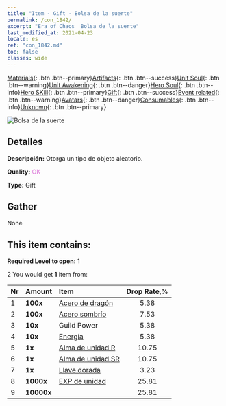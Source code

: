 ```yaml
---
title: "Item - Gift - Bolsa de la suerte"
permalink: /con_1842/
excerpt: "Era of Chaos  Bolsa de la suerte"
last_modified_at: 2021-04-23
locale: es
ref: "con_1842.md"
toc: false
classes: wide
---
```

 [Materials](/ItemsES/){: .btn .btn--primary}[Artifacts](/ItemsES/Artifacts/){: .btn .btn--success}[Unit Soul](/ItemsES/UnitSoul/){: .btn .btn--warning}[Unit Awakening](/ItemsES/UnitAwakening/){: .btn .btn--danger}[Hero Soul](/ItemsES/HeroSoul/){: .btn .btn--info}[Hero SKill](/ItemsES/HeroSkill/){: .btn .btn--primary}[Gift](/ItemsES/Gift/){: .btn .btn--success}[Event related](/ItemsES/Events/){: .btn .btn--warning}[Avatars](/ItemsES/Avatars/){: .btn .btn--danger}[Consumables](/ItemsES/Consumables/){: .btn .btn--info}[Unknown](/ItemsES/Unknown/){: .btn .btn--primary}

 ![Bolsa de la suerte](/images/t/i_907314.png)

## Detalles
 **Descripción:** Otorga un tipo de objeto aleatorio.

 **Quality:** <span style="color: #DA70D6">OK</span>

 **Type:** Gift

## Gather

  None

## This item contains:

 **Required Level to open:** 1

 2 You would get **1** item  from:

  | Nr | Amount |     Item    | Drop Rate,% |
  |:---|:-------|:------------|:---------:|
  | 1 |  **100x** | [Acero de dragón](/ItemsES/con_880/) | 5.38 | 
  | 2 |  **100x** | [Acero sombrío](/ItemsES/con_881/) | 7.53 | 
  | 3 |  **10x** | Guild Power | 5.38 | 
  | 4 |  **10x** | [Energía](/ItemsES/con_900/) | 5.38 | 
  | 5 |  **1x** | [Alma de unidad R](/ItemsES/con_533/) | 10.75 | 
  | 6 |  **1x** | [Alma de unidad SR](/ItemsES/con_534/) | 10.75 | 
  | 7 |  **1x** | [Llave dorada](/ItemsES/con_783/) | 3.23 | 
  | 8 |  **1000x** | [EXP de unidad](/ItemsES/con_902/) | 25.81 | 
  | 9 |  **10000x** | <i class="fas fa-coins"/> | 25.81 | 
